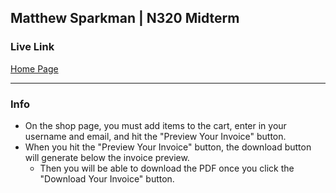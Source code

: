 ## Matthew Sparkman | N320 Midterm

### Live Link

[Home Page](https://n320-midterm.onrender.com/)  

---

### Info

- On the shop page, you must add items to the cart, enter in your username and email, and hit the "Preview Your Invoice" button.
- When you hit the "Preview Your Invoice" button, the download button will generate below the invoice preview. 
    - Then you will be able to download the PDF once you click  the "Download Your Invoice" button.
